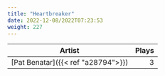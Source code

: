```yaml
---
title: "Heartbreaker"
date: 2022-12-08/2022T07:23:53
weight: 227
---
```




 Artist | Plays 
----- | -----:
[Pat Benatar]({{< ref "a28794">}}) | 3
